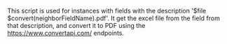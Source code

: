 This script is used for instances with fields with the description '$file $convert(neighborFieldName).pdf'.
It get the excel file from the field from that description, and convert it to PDF using the
https://www.convertapi.com/ endpoints.